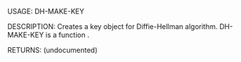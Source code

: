 USAGE:
     DH-MAKE-KEY  

DESCRIPTION:
     Creates a key object for Diffie-Hellman algorithm.
     DH-MAKE-KEY is a function .

RETURNS:
    (undocumented)
